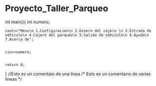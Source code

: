 # Proyecto_Taller_Parqueo

int main(){
	int numero;
	

	cout<<"Menu\n 1.Configuracion\n 2.Dinero del cajero \n 3.Entrada de vehiculo\n 4.Cajero del parqueo\n 5.Salida de vehiculo\n 6.Ayuda\n 7.Acerca de";
	
	
	cin>>numero;
	
	
	return 0;
}
//Esto es un comentaio de una linea
/*
Esto
es un 
comentario de varias lineas
*/

